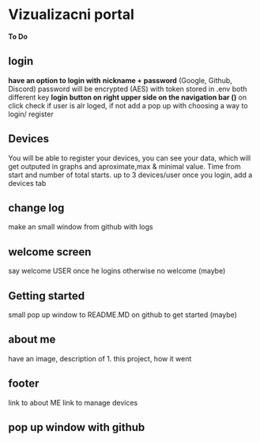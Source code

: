 # Vizualizacni portal
**To Do**

## login 
**have an option to login with**
**nickname + password** (Google, Github, Discord)
password will be encrypted (AES) with token stored in .env both different key
**login button on right upper side on the navigation bar (<ion-icon name="log-in-outline"></ion-icon>)**
on click check if user is alr loged, if not add a pop up with choosing a way to login/ register
## Devices
You will be able to register your devices, you can see your data, which will get outputed in graphs and aproximate,max & minimal value. Time from start and number of total starts. up to 3 devices/user
once you login, add a devices tab
## change log 
make an small window from github with logs
## welcome screen 
say welcome USER once he logins otherwise no welcome (maybe)
## Getting started
small pop up window to README.MD on github to get started (maybe)
## about me 
have an image, description of 1. this project, how it went
## footer
link to about ME
link to manage devices
## pop up window with github
